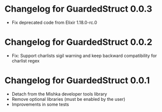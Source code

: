 # Changelog for GuardedStruct 0.0.3

- Fix deprecated code from Elixir 1.18.0-rc.0

# Changelog for GuardedStruct 0.0.2

- Fix: Support charlists sigil warning and keep backward compatibility for charlist regex

# Changelog for GuardedStruct 0.0.1

- Detach from the Mishka developer tools library
- Remove optional libraries (must be enabled by the user)
- Improvements in some tests
